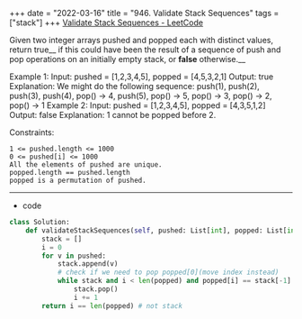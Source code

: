 +++ 
date = "2022-03-16"
title = "946. Validate Stack Sequences"
tags = ["stack"]
+++
[Validate Stack Sequences - LeetCode](https://leetcode.com/problems/validate-stack-sequences/)

Given two integer arrays pushed and popped each with distinct values, return true__ if this could have been the result of a sequence of push and pop operations on an initially empty stack, or __false__ otherwise.__
 
Example 1:
Input: pushed = [1,2,3,4,5], popped = [4,5,3,2,1] Output: true Explanation: We might do the following sequence: push(1), push(2), push(3), push(4), pop() -> 4, push(5), pop() -> 5, pop() -> 3, pop() -> 2, pop() -> 1 
Example 2:
Input: pushed = [1,2,3,4,5], popped = [4,3,5,1,2] Output: false Explanation: 1 cannot be popped before 2. 
 
Constraints:

	1 <= pushed.length <= 1000
	0 <= pushed[i] <= 1000
	All the elements of pushed are unique.
	popped.length == pushed.length
	popped is a permutation of pushed.

---
- code
```py
class Solution:
    def validateStackSequences(self, pushed: List[int], popped: List[int]) -> bool:
        stack = []
        i = 0
        for v in pushed:
            stack.append(v)
            # check if we need to pop popped[0](move index instead)
            while stack and i < len(popped) and popped[i] == stack[-1]:
                stack.pop()
                i += 1
        return i == len(popped) # not stack
```
